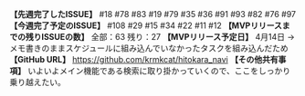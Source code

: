 **【先週完了したISSUE】**
#18 #78 #83 #19 #79 #35 #36 #91 #93 #82 #76 #97
**【今週完了予定のISSUE】**
#108 #29 #15 #34 #22 #11 #12
**【MVPリリースまでの残りISSUEの数】**
全部：63
残り：27
**【MVPリリース予定日】**
4月14日
 →メモ書きのままスケジュールに組み込んでいなかったタスクを組み込んだため
**【GitHub URL】**
https://github.com/krmkcat/hitokara_navi
**【その他共有事項】**
いよいよメイン機能である検索に取り掛かっていくので、ここをしっかり乗り越えたい。